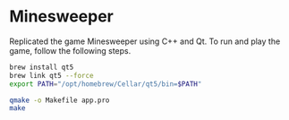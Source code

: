 # Minesweeper
Replicated the game Minesweeper using C++ and Qt.
To run and play the game, follow the following steps.
```bash
brew install qt5
brew link qt5 --force
export PATH="/opt/homebrew/Cellar/qt5/bin=$PATH"
```
```bash
qmake -o Makefile app.pro
make
```
